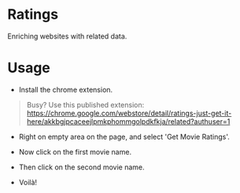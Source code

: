 Ratings
=======

Enriching websites with related data.


Usage
=======

- Install the chrome extension. 

> Busy? Use this published extension: https://chrome.google.com/webstore/detail/ratings-just-get-it-here/akkbgjpcaceejlpmkphommgolpdkfkja/related?authuser=1

- Right on empty area on the page, and select 'Get Movie Ratings'.

- Now click on the first movie name.

- Then click on the second movie name.

- Voilà!
